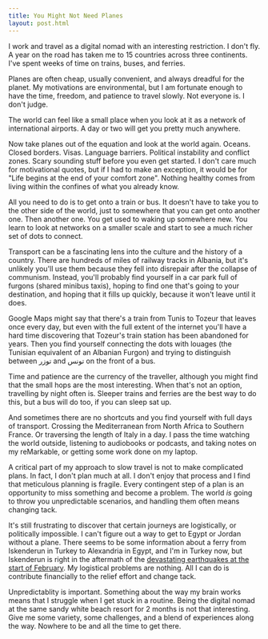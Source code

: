 ```yaml
---
title: You Might Not Need Planes
layout: post.html
---
```


I work and travel as a digital nomad with an interesting restriction. I don't fly. A year on the road has taken me to 15 countries across three continents. I've spent weeks of time on trains, buses, and ferries.

Planes are often cheap, usually convenient, and always dreadful for the planet. My motivations are environmental, but I am fortunate enough to have the time, freedom, and patience to travel slowly. Not everyone is. I don't judge.

The world can feel like a small place when you look at it as a network of international airports. A day or two will get you pretty much anywhere.

Now take planes out of the equation and look at the world again. Oceans. Closed borders. Visas. Language barriers. Political instability and conflict zones. Scary sounding stuff before you even get started. I don't care much for motivational quotes, but if I had to make an exception, it would be for "Life begins at the end of your comfort zone". Nothing healthy comes from living within the confines of what you already know.

All you need to do is to get onto a train or bus. It doesn't have to take you to the other side of the world, just to somewhere that you can get onto another one. Then another one. You get used to waking up somewhere new. You learn to look at networks on a smaller scale and start to see a much richer set of dots to connect.

Transport can be a fascinating lens into the culture and the history of a country. There are hundreds of miles of railway tracks in Albania, but it's unlikely you'll use them because they fell into disrepair after the collapse of communism. Instead, you'll probably find yourself in a car park full of furgons (shared minibus taxis), hoping to find one that's going to your destination, and hoping that it fills up quickly, because it won't leave until it does.

Google Maps might say that there's a train from Tunis to Tozeur that leaves once every day, but even with the full extent of the internet you'll have a hard time discovering that Tozeur's train station has been abandoned for years. Then you find yourself connecting the dots with louages (the Tunisian equivalent of an Albanian Furgon) and trying to distinguish between توزر and تونس on the front of a bus.

Time and patience are the currency of the traveller, although you might find that the small hops are the most interesting. When that's not an option, travelling by night often is. Sleeper trains and ferries are the best way to do this, but a bus will do too, if you can sleep sat up.

And sometimes there are no shortcuts and you find yourself with full days of transport. Crossing the Mediterranean from North Africa to Southern France. Or traversing the length of Italy in a day. I pass the time watching the world outside, listening to audiobooks or podcasts, and taking notes on my reMarkable, or getting some work done on my laptop.

A critical part of my approach to slow travel is not to make complicated plans. In fact, I don't plan much at all. I don't enjoy that process and I find that meticulous planning is fragile. Every contingent step of a plan is an opportunity to miss something and become a problem. The world _is_ going to throw you unpredictable scenarios, and handling them often means changing tack.

It's still frustrating to discover that certain journeys are logistically, or politically impossible. I can't figure out a way to get to Egypt or Jordan without a plane. There seems to be some information about a ferry from Iskenderun in Turkey to Alexandria in Egypt, and I'm in Turkey now, but Iskenderun is right in the aftermath of the [devastating earthquakes at the start of February](https://en.wikipedia.org/wiki/2023_Turkey%E2%80%93Syria_earthquake). My logistical problems are nothing. All I can do is contribute financially to the relief effort and change tack.

Unpredictablity is important. Something about the way my brain works means that I struggle when I get stuck in a routine. Being the digital nomad at the same sandy white beach resort for 2 months is not that interesting. Give me some variety, some challenges, and a blend of experiences along the way. Nowhere to be and all the time to get there.
